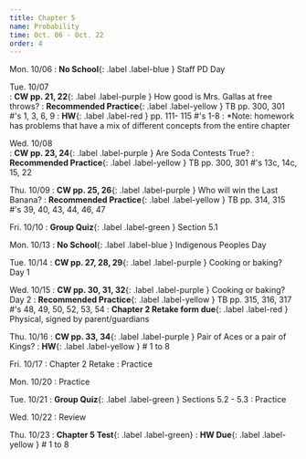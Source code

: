 ```yaml
---
title: Chapter 5
name: Probability
time: Oct. 06 - Oct. 22
order: 4
---
```


<!-- : **Standard 2.1**{: .label .label-yellow }
: **CW pp. 3, 4**{: .label .label-purple }
: **Group Quiz**{: .label .label-green } Section 2.1
: **Test Retake**{: .label .label-red} Chapter 4 Retake
: **No School**{: .label } Staff PD Day
: Practice
: **Chapter 2 Test**{: .label .label-green }
: **Chapter 2 Retake on Wed, 10/18**{: .label .label-red } -->

Mon. 10/06
: **No School**{: .label .label-blue } Staff PD Day

Tue. 10/07	
: **CW pp. 21, 22**{: .label .label-purple } How good is Mrs. Gallas at free throws?
: **Recommended Practice**{: .label .label-yellow } TB pp. 300, 301 #'s 1, 3, 6, 9
: **HW**{: .label .label-red } pp. 111- 115 #'s 1-8 
: *Note: homework has problems that have a mix of different concepts from the entire chapter

Wed. 10/08	
: **CW pp. 23, 24**{: .label .label-purple } Are Soda Contests True?
: **Recommended Practice**{: .label .label-yellow } TB pp. 300, 301 #'s 13c, 14c, 15, 22

Thu. 10/09
: **CW pp. 25, 26**{: .label .label-purple } Who will win the Last Banana?
: **Recommended Practice**{: .label .label-yellow } TB pp. 314, 315 #'s 39, 40, 43, 44, 46, 47

Fri. 10/10
: **Group Quiz**{: .label .label-green } Section 5.1


Mon. 10/13
: **No School**{: .label .label-blue } Indigenous Peoples Day

Tue. 10/14
: **CW pp. 27, 28, 29**{: .label .label-purple } Cooking or baking? Day 1

Wed. 10/15
: **CW pp. 30, 31, 32**{: .label .label-purple } Cooking or baking? Day 2 
: **Recommended Practice**{: .label .label-yellow } TB pp. 315, 316, 317 #'s 48, 49, 50, 52, 53, 54
: **Chapter 2 Retake form due**{: .label .label-red } Physical, signed by parent/guardians

Thu. 10/16
: **CW pp. 33, 34**{: .label .label-purple } Pair of Aces or a pair of Kings?
: **HW**{: .label .label-yellow } # 1 to 8

Fri. 10/17
: Chapter 2 Retake
: Practice

Mon. 10/20
: Practice

Tue. 10/21
: **Group Quiz**{: .label .label-green } Sections 5.2 - 5.3
: Practice

Wed. 10/22
: Review

Thu. 10/23
: **Chapter 5 Test**{: .label .label-green}
: **HW Due**{: .label .label-yellow } # 1 to 8